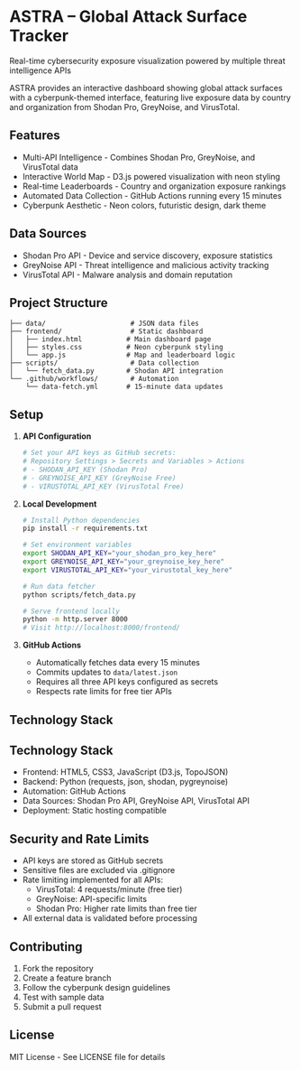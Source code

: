# ASTRA – Global Attack Surface Tracker

Real-time cybersecurity exposure visualization powered by multiple threat intelligence APIs

ASTRA provides an interactive dashboard showing global attack surfaces with a cyberpunk-themed interface, featuring live exposure data by country and organization from Shodan Pro, GreyNoise, and VirusTotal.

## Features

- Multi-API Intelligence - Combines Shodan Pro, GreyNoise, and VirusTotal data
- Interactive World Map - D3.js powered visualization with neon styling
- Real-time Leaderboards - Country and organization exposure rankings  
- Automated Data Collection - GitHub Actions running every 15 minutes
- Cyberpunk Aesthetic - Neon colors, futuristic design, dark theme

## Data Sources

- Shodan Pro API - Device and service discovery, exposure statistics
- GreyNoise API - Threat intelligence and malicious activity tracking
- VirusTotal API - Malware analysis and domain reputation

## Project Structure

```
├── data/                     # JSON data files
├── frontend/                 # Static dashboard
│   ├── index.html           # Main dashboard page
│   ├── styles.css           # Neon cyberpunk styling
│   └── app.js               # Map and leaderboard logic
├── scripts/                  # Data collection
│   └── fetch_data.py        # Shodan API integration
└── .github/workflows/        # Automation
    └── data-fetch.yml       # 15-minute data updates
```

## Setup

1. **API Configuration**
   ```bash
   # Set your API keys as GitHub secrets:
   # Repository Settings > Secrets and Variables > Actions
   # - SHODAN_API_KEY (Shodan Pro)
   # - GREYNOISE_API_KEY (GreyNoise Free)
   # - VIRUSTOTAL_API_KEY (VirusTotal Free)
   ```

2. **Local Development**
   ```bash
   # Install Python dependencies
   pip install -r requirements.txt
   
   # Set environment variables
   export SHODAN_API_KEY="your_shodan_pro_key_here"
   export GREYNOISE_API_KEY="your_greynoise_key_here"
   export VIRUSTOTAL_API_KEY="your_virustotal_key_here"
   
   # Run data fetcher
   python scripts/fetch_data.py
   
   # Serve frontend locally
   python -m http.server 8000
   # Visit http://localhost:8000/frontend/
   ```

3. **GitHub Actions**
   - Automatically fetches data every 15 minutes
   - Commits updates to `data/latest.json`
   - Requires all three API keys configured as secrets
   - Respects rate limits for free tier APIs

## Technology Stack

## Technology Stack

- Frontend: HTML5, CSS3, JavaScript (D3.js, TopoJSON)
- Backend: Python (requests, json, shodan, pygreynoise)
- Automation: GitHub Actions
- Data Sources: Shodan Pro API, GreyNoise API, VirusTotal API
- Deployment: Static hosting compatible

## Security and Rate Limits

- API keys are stored as GitHub secrets
- Sensitive files are excluded via .gitignore
- Rate limiting implemented for all APIs:
  - VirusTotal: 4 requests/minute (free tier)
  - GreyNoise: API-specific limits
  - Shodan Pro: Higher rate limits than free tier
- All external data is validated before processing

## Contributing

1. Fork the repository
2. Create a feature branch
3. Follow the cyberpunk design guidelines
4. Test with sample data
5. Submit a pull request

## License

MIT License - See LICENSE file for details

